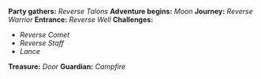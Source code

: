**Party gathers:** *Reverse Talons*
**Adventure begins:** *Moon*
**Journey:** *Reverse Warrior*
**Entrance:** *Reverse Well*
**Challenges:** 
- *Reverse Comet*
- *Reverse Staff*
- *Lance*

**Treasure:** *Door*
**Guardian:** *Campfire*